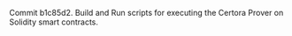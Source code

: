 Commit b1c85d2.                    Build and Run scripts for executing the Certora Prover on Solidity smart contracts.